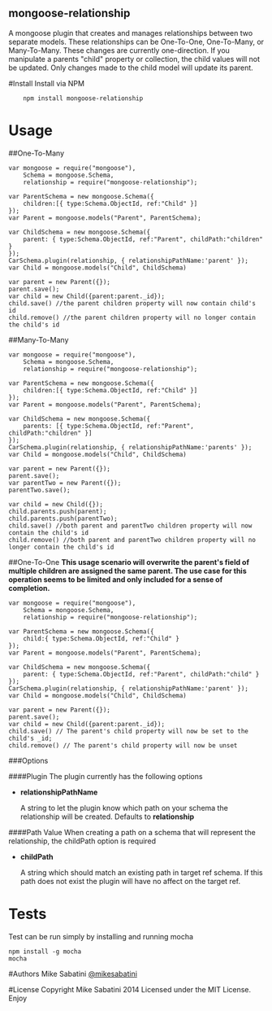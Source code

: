 ## mongoose-relationship

A mongoose plugin that creates and manages relationships between two separate models. These relationships can be One-To-One, One-To-Many, or Many-To-Many. These changes are currently one-direction. If you manipulate a parents "child" property or collection, the child values will not be updated. Only changes made to the child model will update its parent.

#Install
Install via NPM

        npm install mongoose-relationship

# Usage

##One-To-Many
```
var mongoose = require("mongoose"),
    Schema = mongoose.Schema,
    relationship = require("mongoose-relationship");

var ParentSchema = new mongoose.Schema({
    children:[{ type:Schema.ObjectId, ref:"Child" }]
});
var Parent = mongoose.models("Parent", ParentSchema);

var ChildSchema = new mongoose.Schema({
    parent: { type:Schema.ObjectId, ref:"Parent", childPath:"children" }
});
CarSchema.plugin(relationship, { relationshipPathName:'parent' });
var Child = mongoose.models("Child", ChildSchema)

var parent = new Parent({});
parent.save();
var child = new Child({parent:parent._id});
child.save() //the parent children property will now contain child's id
child.remove() //the parent children property will no longer contain the child's id
```

##Many-To-Many
```
var mongoose = require("mongoose"),
    Schema = mongoose.Schema,
    relationship = require("mongoose-relationship");

var ParentSchema = new mongoose.Schema({
    children:[{ type:Schema.ObjectId, ref:"Child" }]
});
var Parent = mongoose.models("Parent", ParentSchema);

var ChildSchema = new mongoose.Schema({
    parents: [{ type:Schema.ObjectId, ref:"Parent", childPath:"children" }]
});
CarSchema.plugin(relationship, { relationshipPathName:'parents' });
var Child = mongoose.models("Child", ChildSchema)

var parent = new Parent({});
parent.save();
var parentTwo = new Parent({});
parentTwo.save();

var child = new Child({});
child.parents.push(parent);
child.parents.push(parentTwo);
child.save() //both parent and parentTwo children property will now contain the child's id
child.remove() //both parent and parentTwo children property will no longer contain the child's id
```

##One-To-One
**This usage scenario will overwrite the parent's field of multiple children are assigned the same parent. The use case for this operation seems to be limited and only included for a sense of completion.**

```
var mongoose = require("mongoose"),
    Schema = mongoose.Schema,
    relationship = require("mongoose-relationship");

var ParentSchema = new mongoose.Schema({
    child:{ type:Schema.ObjectId, ref:"Child" }
});
var Parent = mongoose.models("Parent", ParentSchema);

var ChildSchema = new mongoose.Schema({
    parent: { type:Schema.ObjectId, ref:"Parent", childPath:"child" }
});
CarSchema.plugin(relationship, { relationshipPathName:'parent' });
var Child = mongoose.models("Child", ChildSchema)

var parent = new Parent({});
parent.save();
var child = new Child({parent:parent._id});
child.save() // The parent's child property will now be set to the child's _id;
child.remove() // The parent's child property will now be unset
```

###Options

####Plugin
The plugin currently has the following options

- **relationshipPathName**

    A string to let the plugin know which path on your schema the relationship will be created. Defaults to **relationship**

####Path Value
When creating a path on a schema that will represent the relationship, the childPath option is required

- **childPath**

    A string which should match an existing path in target ref schema. If this path does not exist the plugin will have no affect on the target ref.

# Tests
Test can be run simply by installing and running mocha

    npm install -g mocha
    mocha

#Authors
Mike Sabatini [@mikesabatini](https://twitter.com/mikesabatini)

#License
Copyright Mike Sabatini 2014
Licensed under the MIT License. Enjoy